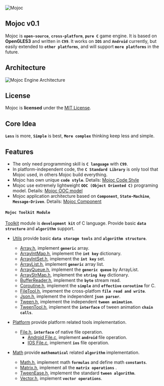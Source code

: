 ![Mojoc](https://github.com/scottcgi/Mojoc/raw/master/Logo.png "Pure C game engine")

## Mojoc v0.1

Mojoc is **`open-source`**, **`cross-platform`**, **`pure C`** game engine. It is based on **OpenGLES3** and written in **`C99`**. It works on **`IOS`** and **`Android`** currently, but easily extended to **`other platforms`**, and will support **`more platforms`** in the future.

## Architecture
![Mojoc Engine Architecture](https://github.com/scottcgi/Mojoc/raw/master/Architecture.png "Mojoc Engine Architecture")

## License
Mojoc is **licensed** under the [MIT License](https://github.com/scottcgi/Mojoc/blob/master/LICENSE "Mojoc Under MIT License").

## Core Idea
**`Less`** is more, **`Simple`** is best, **`More complex`** thinking keep less and simple.

## Features

* The only need programming skill is **`C language`** with **`C99`**.
* In platform-independent code, the **`C Standard Library`** is only tool that Mojoc used, in others Mojoc build everything.
* Mojoc has own unique **`code style`**. Details: [Mojoc Code Style](https://github.com/scottcgi/Mojoc/wiki/Code-Style)
* Mojoc use extremely lightweight **`OOC (Object Oriented C)`** programing model. Details: [Mojoc OOC model](https://github.com/scottcgi/Mojoc/wiki/OOC-(Object-Oriented-C))
* Mojoc application architecture based on **`Component`**, **`State-Machine`**, **`Message-Driven`**. Details: [Mojoc Component](https://github.com/scottcgi/Mojoc/wiki/Component-Based,-State-Machine,-Message-Driven-Architecture)

#### `Mojoc Toolkit Module`

[Toolkit](https://github.com/scottcgi/Mojoc/tree/master/Engine/Toolkit) module is **`development kit`** of C language. Provide basic **`data structure`** and **`algorithm`** support.

* [Utils](https://github.com/scottcgi/Mojoc/tree/master/Engine/Toolkit/Utils) provide basic **`data storage tools`** and **`algorithm structure`**.
    * [Array.h](https://github.com/scottcgi/Mojoc/blob/master/Engine/Toolkit/Utils/Array.h), implement **`generic`** array.
    * [ArrayIntMap.h](https://github.com/scottcgi/Mojoc/blob/master/Engine/Toolkit/Utils/ArrayIntMap.h), implement the **`int key`** dictionary.
    * [ArrayIntSet.h](https://github.com/scottcgi/Mojoc/blob/master/Engine/Toolkit/Utils/ArrayIntSet.h), implement the **`int key`** set.
    * [ArrayList.h](https://github.com/scottcgi/Mojoc/blob/master/Engine/Toolkit/Utils/ArrayList.h), implement **`generic`** array list.
    * [ArrayQueue.h](https://github.com/scottcgi/Mojoc/blob/master/Engine/Toolkit/Utils/ArrayQueue.h), implement the **`generic queue`** by ArrayList.
    * [ArrayStrMap.h](https://github.com/scottcgi/Mojoc/blob/master/Engine/Toolkit/Utils/ArrayStrMap.h), implement the **`string key`** dictionary.
    * [BufferReader.h](https://github.com/scottcgi/Mojoc/blob/master/Engine/Toolkit/Utils/BufferReader.h), implement the **`byte`** stream read.
    * [Coroutine.h](https://github.com/scottcgi/Mojoc/blob/master/Engine/Toolkit/Utils/Coroutine.h), implement the **`simple`** and **`effective`** **`coroutine`** for C.
    * [FileTool.h](https://github.com/scottcgi/Mojoc/blob/master/Engine/Toolkit/Utils/FileTool.h), impement the cross-platfom **`file read and write`**.
    * [Json.h](https://github.com/scottcgi/Mojoc/blob/master/Engine/Toolkit/Utils/Json.h), implement the independent **`json parser`**.
    * [Tween.h](https://github.com/scottcgi/Mojoc/blob/master/Engine/Toolkit/Utils/Tween.h), implement the independent **`tween animation`**.
    * [TweenTool.h](https://github.com/scottcgi/Mojoc/blob/master/Engine/Toolkit/Utils/TweenTool.h), implement the **`interface`** of tween animation **`chain calls`**.
    
* [Platform](https://github.com/scottcgi/Mojoc/tree/master/Engine/Toolkit/Platform) provide platform related tools implementation.
    * [File.h](https://github.com/scottcgi/Mojoc/blob/master/Engine/Toolkit/Platform/File.h), **`interface`** of native file operation.
        * [Android File.c](https://github.com/scottcgi/Mojoc/blob/master/Engine/Toolkit/Platform/Android/File.c), implement **`android`** file operation.
        * [IOS File.c](https://github.com/scottcgi/Mojoc/tree/master/Engine/Toolkit/Platform/IOS), implement **`ios`** file operation.

* [Math](https://github.com/scottcgi/Mojoc/tree/master/Engine/Toolkit/Math) provide **`mathematical`** related **`algorithm`** implementation.
    * [Math.h](https://github.com/scottcgi/Mojoc/blob/master/Engine/Toolkit/Math/Math.h), implement math **`formulas`** and define math **`constants`**.
    * [Matrix.h](https://github.com/scottcgi/Mojoc/blob/master/Engine/Toolkit/Math/Matrix.h), implement all the **`matrix operations`** .
    * [TweenEase.h](https://github.com/scottcgi/Mojoc/blob/master/Engine/Toolkit/Math/TweenEase.h), implement the standard **`tween algorithm`**.
    * [Vector.h](https://github.com/scottcgi/Mojoc/blob/master/Engine/Toolkit/Math/Vector.h), implement **`vector operations`**.
